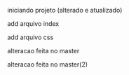 iniciando projeto (alterado e atualizado)

add arquivo index

add arquivo css

alteracao feita no master

alteracao feita no master(2)
